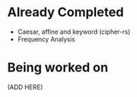 # Already Completed
 - Caesar, affine and keyword (cipher-rs)
 - Frequency Analysis

# Being worked on
(ADD HERE)
